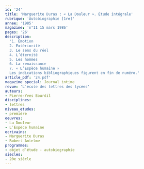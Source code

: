 ```yaml
---
id: '24'
title: 'Marguerite Duras : « La Douleur ». Étude intégrale'
rubrique: 'Autobiographie [1re]'
annee: '1985'
magazine: 'n°11 15 mars 1986'
pages: '26'
description: 
  '1. Émotion
  2. Extériorité
  3. Le sens du réel
  4. L’éternité
  5. Les hommes
  6. La renaissance
  7. « L’Espèce humaine »
  Les indications bibliographiques figurent en fin de numéro.'
article_pdf: '24.pdf'
magazine_special: Journal intime
revue: 'L’école des lettres des lycées'
auteurs:
- Pierre-Yves Bourdil
disciplines:
- lettres
niveau_etudes:
- première
oeuvres:
- La Douleur
- L’Espèce humaine
ecrivains:
- Marguerite Duras
- Robert Antelme
programmes:
- objet d’étude - autobiographie
siecles:
- 20e siècle
---
```

